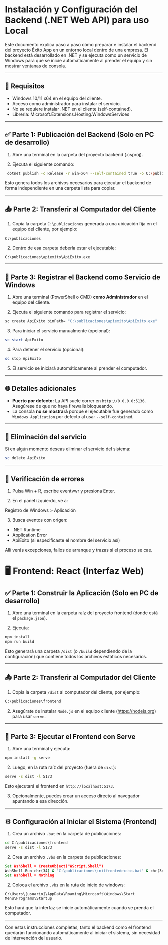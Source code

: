 # Instalación y Configuración del Backend (.NET Web API) para uso Local

Este documento explica paso a paso cómo preparar e instalar el backend del proyecto Éxito App en un entorno local dentro de una empresa. El backend está desarrollado en .NET y se ejecuta como un servicio de Windows para que se inicie automáticamente al prender el equipo y sin mostrar ventanas de consola.

---

## 📅 Requisitos

- Windows 10/11 x64 en el equipo del cliente.
- Acceso como administrador para instalar el servicio.
- No se requiere instalar .NET en el cliente (self-contained).
- Libreria: Microsoft.Extensions.Hosting.WindowsServices

---

## ✅ Parte 1: Publicación del Backend (Solo en PC de desarrollo)

1. Abre una terminal en la carpeta del proyecto backend (.csproj).

2. Ejecuta el siguiente comando:

```bash
 dotnet publish -c Release -r win-x64 --self-contained true -o C:\publicaciones\apiexito
```

Esto genera todos los archivos necesarios para ejecutar el backend de forma independiente en una carpeta lista para copiar.

---

## 📤 Parte 2: Transferir al Computador del Cliente

1. Copia la carpeta `C:\publicaciones` generada a una ubicación fija en el equipo del cliente, por ejemplo:

```
C:\publicaciones
```

2. Dentro de esa carpeta debería estar el ejecutable:

```
C:\publicaciones\apiexito\ApiExito.exe
```

---

## 🚩 Parte 3: Registrar el Backend como Servicio de Windows

1. Abre una terminal (PowerShell o CMD) **como Administrador** en el equipo del cliente.

2. Ejecuta el siguiente comando para registrar el servicio:

```cmd
sc create ApiExito binPath= "C:\publicaciones\apiexito\ApiExito.exe"
```

3. Para iniciar el servicio manualmente (opcional):

```powershell
sc start ApiExito
```

4. Para detener el servicio (opcional):

```powershell
sc stop ApiExito
```

5. El servicio se iniciará automáticamente al prender el computador.

---

## 🌐 Detalles adicionales

- **Puerto por defecto:** La API suele correr en `http://0.0.0.0:5136`. Asegúrese de que no haya firewalls bloqueando.
- La consola **no se mostrará** porque el ejecutable fue generado como `Windows Application` por defecto al usar `--self-contained`.

---

## 🚫 Eliminación del servicio

Si en algún momento deseas eliminar el servicio del sistema:

```powershell
sc delete ApiExito
```

---

## 🌟 Verificación de errores
1. Pulsa Win + R, escribe eventvwr y presiona Enter.

2. En el panel izquierdo, ve a:

Registro de Windows > Aplicación

3. Busca eventos con origen:

 - .NET Runtime
 - Application Error
 - ApiExito (si especificaste el nombre del servicio así)

Allí verás excepciones, fallos de arranque y trazas si el proceso se cae.



# 🖥️ Frontend: React (Interfaz Web)

## ✅ Parte 1: Construir la Aplicación (Solo en PC de desarrollo)

1. Abre una terminal en la carpeta raíz del proyecto frontend (donde está el `package.json`).

2. Ejecuta:

```bash
npm install
npm run build
```

Esto generará una carpeta `/dist` (o `/build` dependiendo de la configuración) que contiene todos los archivos estáticos necesarios.

---

## 📤 Parte 2: Transferir al Computador del Cliente

1. Copia la carpeta `/dist` al computador del cliente, por ejemplo:

```
C:\publicaciones\frontend
```

2. Asegúrate de instalar `Node.js` en el equipo cliente (https://nodejs.org) para usar `serve`.

---

## 🚀 Parte 3: Ejecutar el Frontend con Serve

1. Abre una terminal y ejecuta:

```bash
npm install -g serve
```

2. Luego, en la ruta raíz del proyecto (fuera de `dist`):

```bash
serve -s dist -l 5173
```

Esto ejecutará el frontend en `http://localhost:5173`.

3. Opcionalmente, puedes crear un acceso directo al navegador apuntando a esa dirección.

---

## ⚙️ Configuración al Iniciar el Sistema (Frontend)

1. Crea un archivo `.bat` en la carpeta de publicaciones:

```bat
cd C:\publicaciones\frontend
serve -s dist -l 5173
```

2. Crea un archivo `.vbs` en la carpeta de publicaciones:

```bat
Set WshShell = CreateObject("WScript.Shell")
WshShell.Run chr(34) & "C:\publicaciones\initfrontedexito.bat" & chr(34), 0
Set WshShell = Nothing
```

2. Coloca el archivo `.vbs` en la ruta de inicio de windows:

```
C:\Users\[usuario]\AppData\Roaming\Microsoft\Windows\Start Menu\Programs\Startup
```

Esto hará que la interfaz se inicie automáticamente cuando se prenda el computador.

---

Con estas instrucciones completas, tanto el backend como el frontend quedarán funcionando automáticamente al iniciar el sistema, sin necesidad de intervención del usuario.